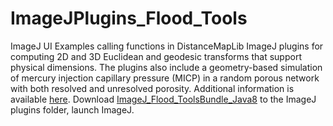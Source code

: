 # ImageJPlugins_Flood_Tools
ImageJ UI Examples calling functions in DistanceMapLib
ImageJ plugins for computing 2D and 3D Euclidean and geodesic transforms that support physical dimensions. The plugins also include a geometry-based simulation of mercury injection capillary pressure (MICP) in a random porous network with both resolved and unresolved porosity. Additional information is available [here](https://lazzyizzi.github.io/index.html). Download [ImageJ_Flood_ToolsBundle_Java8](https://github.com/LazzyIzzi/ImageJPlugins_Flood_Tools/releases/tag/v1.1.0) to the ImageJ plugins folder, launch ImageJ.
